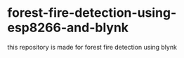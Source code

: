 # forest-fire-detection-using-esp8266-and-blynk
this  repository is made for forest fire detection using blynk
